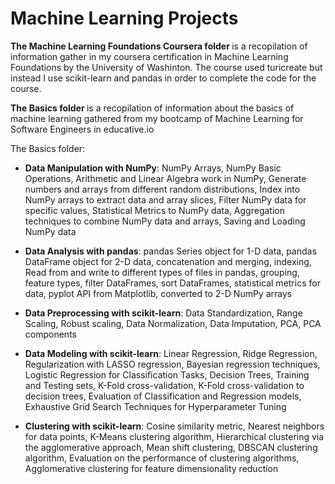 # Machine Learning Projects
<p>
 <b>The Machine Learning Foundations Coursera folder </b> is a recopilation of information gather in my coursera certification in Machine Learning Foundations by the University of Washinton.
The course used turicreate but instead I use scikit-learn and pandas in order to complete the code for the course.
 </p>
<p>
 <b>The Basics folder </b> is a recopilation of information about the basics of machine learning gathered from my bootcamp of Machine Learning for Software Engineers in educative.io 
 </p>
The Basics folder:
<ul>
 <li><b>Data Manipulation with NumPy</b>: NumPy Arrays, NumPy Basic Operations, Arithmetic and Linear Algebra work in NumPy, Generate numbers and arrays from different random distributions, Index into NumPy arrays to extract data and array slices, Filter NumPy data for specific values, Statistical Metrics to NumPy data, Aggregation techniques to combine NumPy data and arrays, Saving and Loading NumPy data </li>
 </ul>
 <ul>
 <li><b>Data Analysis with pandas</b>: pandas Series object for 1-D data, pandas DataFrame object for 2-D data, concatenation and merging, indexing, Read from and write to different types of files in pandas, grouping, feature types, filter DataFrames, sort DataFrames, statistical metrics for data, pyplot API from Matplotlib, converted to 2-D NumPy arrays</li>
 </ul>
 <ul>
  <li><b>Data Preprocessing with scikit-learn</b>: Data Standardization, Range Scaling, Robust scaling, Data Normalization, Data Imputation, PCA, PCA components</li>
 </ul>
  <ul>
  <li><b>Data Modeling with scikit-learn</b>: Linear Regression, Ridge Regression, Regularization with LASSO regression, Bayesian regression techniques, Logistic Regression for Classification Tasks, Decision Trees, Training and Testing sets, K-Fold cross-validation, K-Fold cross-validation to decision trees, Evaluation of Classification and Regression models, Exhaustive Grid Search Techniques for Hyperparameter Tuning</li>
 </ul>
   <ul>
 <li><b>Clustering with scikit-learn</b>: Cosine similarity metric,  Nearest neighbors for data points, K-Means clustering algorithm, Hierarchical clustering via the agglomerative approach, Mean shift clustering, DBSCAN clustering algorithm, Evaluation on the performance of clustering algorithms, Agglomerative clustering for feature dimensionality reduction</li>
 </ul>
